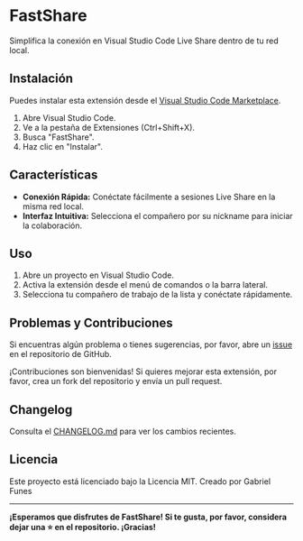 # FastShare

Simplifica la conexión en Visual Studio Code Live Share dentro de tu red local.

## Instalación

Puedes instalar esta extensión desde el [Visual Studio Code Marketplace](https://marketplace.visualstudio.com/extension/fastshare).

1. Abre Visual Studio Code.
2. Ve a la pestaña de Extensiones (Ctrl+Shift+X).
3. Busca "FastShare".
4. Haz clic en "Instalar".

## Características

- **Conexión Rápida:** Conéctate fácilmente a sesiones Live Share en la misma red local.
- **Interfaz Intuitiva:** Selecciona el compañero por su nickname para iniciar la colaboración.

## Uso

1. Abre un proyecto en Visual Studio Code.
2. Activa la extensión desde el menú de comandos o la barra lateral.
3. Selecciona tu compañero de trabajo de la lista y conéctate rápidamente.

## Problemas y Contribuciones

Si encuentras algún problema o tienes sugerencias, por favor, abre un [issue](https://github.com/Gabriel100201/vscode-extension/issues) en el repositorio de GitHub.

¡Contribuciones son bienvenidas! Si quieres mejorar esta extensión, por favor, crea un fork del repositorio y envía un pull request.

## Changelog

Consulta el [CHANGELOG.md](CHANGELOG.md) para ver los cambios recientes.

## Licencia

Este proyecto está licenciado bajo la Licencia MIT. Creado por Gabriel Funes

---

**¡Esperamos que disfrutes de FastShare! Si te gusta, por favor, considera dejar una ⭐️ en el repositorio. ¡Gracias!**
